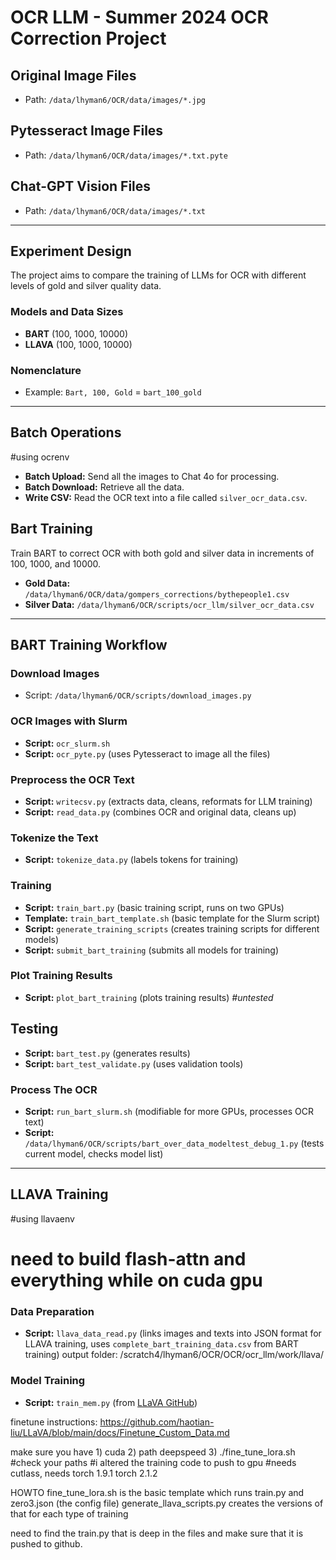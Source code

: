 # OCR LLM - Summer 2024 OCR Correction Project

## Original Image Files
- Path: `/data/lhyman6/OCR/data/images/*.jpg`

## Pytesseract Image Files
- Path: `/data/lhyman6/OCR/data/images/*.txt.pyte`

## Chat-GPT Vision Files
- Path: `/data/lhyman6/OCR/data/images/*.txt`

---

## Experiment Design
The project aims to compare the training of LLMs for OCR with different levels of gold and silver quality data.

### Models and Data Sizes
- **BART** (100, 1000, 10000)
- **LLAVA** (100, 1000, 10000)

### Nomenclature
- Example: `Bart, 100, Gold` = `bart_100_gold`

---

## Batch Operations
#using ocrenv

- **Batch Upload:** Send all the images to Chat 4o for processing.
- **Batch Download:** Retrieve all the data.
- **Write CSV:** Read the OCR text into a file called `silver_ocr_data.csv`.

## Bart Training
Train BART to correct OCR with both gold and silver data in increments of 100, 1000, and 10000.
- **Gold Data:** `/data/lhyman6/OCR/data/gompers_corrections/bythepeople1.csv`
- **Silver Data:** `/data/lhyman6/OCR/scripts/ocr_llm/silver_ocr_data.csv`

---

## BART Training Workflow

### Download Images
- Script: `/data/lhyman6/OCR/scripts/download_images.py`

### OCR Images with Slurm
- **Script:** `ocr_slurm.sh`
- **Script:** `ocr_pyte.py` (uses Pytesseract to image all the files)

### Preprocess the OCR Text
- **Script:** `writecsv.py` (extracts data, cleans, reformats for LLM training)
- **Script:** `read_data.py` (combines OCR and original data, cleans up)

### Tokenize the Text
- **Script:** `tokenize_data.py` (labels tokens for training)

### Training
- **Script:** `train_bart.py` (basic training script, runs on two GPUs)
- **Template:** `train_bart_template.sh` (basic template for the Slurm script)
- **Script:** `generate_training_scripts` (creates training scripts for different models)
- **Script:** `submit_bart_training` (submits all models for training)

### Plot Training Results
- **Script:** `plot_bart_training` (plots training results) *#untested*

## Testing
- **Script:** `bart_test.py` (generates results)
- **Script:** `bart_test_validate.py` (uses validation tools)

### Process The OCR
- **Script:** `run_bart_slurm.sh` (modifiable for more GPUs, processes OCR text)
- **Script:** `/data/lhyman6/OCR/scripts/bart_over_data_modeltest_debug_1.py` (tests current model, checks model list)

---

## LLAVA Training
#using llavaenv
# need to build flash-attn and everything while on cuda gpu

### Data Preparation
- **Script:** `llava_data_read.py` (links images and texts into JSON format for LLAVA training, uses `complete_bart_training_data.csv` from BART training)
output folder: /scratch4/lhyman6/OCR/OCR/ocr_llm/work/llava/

### Model Training
- **Script:** `train_mem.py` (from [LLaVA GitHub](https://github.com/haotian-liu/LLaVA/blob/main/llava/train/train_mem.py))

finetune instructions: https://github.com/haotian-liu/LLaVA/blob/main/docs/Finetune_Custom_Data.md

make sure you have 1) cuda 2) path deepspeed 3) ./fine_tune_lora.sh
#check your paths
#i altered the training code to push to gpu
#needs cutlass, needs torch 1.9.1
torch 2.1.2

HOWTO
fine_tune_lora.sh is the basic template which runs train.py and zero3.json (the config file)
generate_llava_scripts.py creates the versions of that for each type of training


need to find the train.py that is deep in the files and make sure that it is pushed to github.